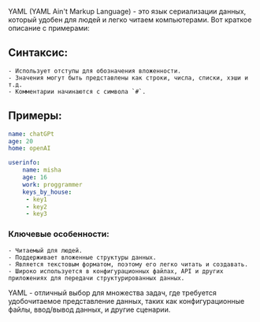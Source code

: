 YAML (YAML Ain't Markup Language) - это язык сериализации данных, который удобен для людей и легко читаем компьютерами. Вот краткое описание с примерами:

## **Синтаксис:**
    
    - Использует отступы для обозначения вложенности.
    - Значения могут быть представлены как строки, числа, списки, хэши и т.д.
    - Комментарии начинаются с символа `#`.
## **Примеры:**
```yaml
name: chatGPt
age: 20
home: openAI
```
```yaml
userinfo:
	name: misha
	age: 16
	work: proggrammer
	keys_by_house:
	 - key1
	 - key2
	 - key3
```
### **Ключевые особенности:**
    
    - Читаемый для людей.
    - Поддерживает вложенные структуры данных.
    - Является текстовым форматом, поэтому его легко читать и создавать.
    - Широко используется в конфигурационных файлах, API и других приложениях для передачи структурированных данных.

YAML - отличный выбор для множества задач, где требуется удобочитаемое представление данных, таких как конфигурационные файлы, ввод/вывод данных, и другие сценарии.

